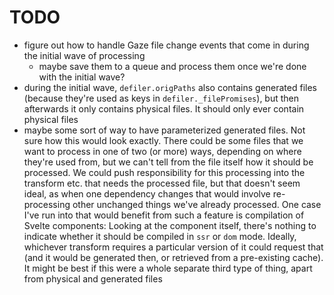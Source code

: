# TODO

- figure out how to handle Gaze file change events that come in during the initial wave of processing
	- maybe save them to a queue and process them once we're done with the initial wave?
- during the initial wave, `defiler.origPaths` also contains generated files (because they're used as keys in `defiler._filePromises`), but then afterwards it only contains physical files. It should only ever contain physical files
- maybe some sort of way to have parameterized generated files. Not sure how this would look exactly. There could be some files that we want to process in one of two (or more) ways, depending on where they're used from, but we can't tell from the file itself how it should be processed. We could push responsibility for this processing into the transform etc. that needs the processed file, but that doesn't seem ideal, as when one dependency changes that would involve re-processing other unchanged things we've already processed. One case I've run into that would benefit from such a feature is compilation of Svelte components: Looking at the component itself, there's nothing to indicate whether it should be compiled in `ssr` or `dom` mode. Ideally, whichever transform requires a particular version of it could request that (and it would be generated then, or retrieved from a pre-existing cache). It might be best if this were a whole separate third type of thing, apart from physical and generated files
